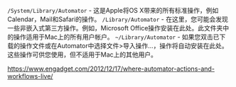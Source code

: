 `/System/Library/Automator` - 这是Apple将OS X带来的所有标准操作，例如Calendar，Mail和Safari的操作。
`/Library/Automator` - 在这里，您可能会发现一些非嵌入式第三方操作。例如，Microsoft Office操作安装在此处。此文件夹中的操作适用于Mac上的所有用户帐户。
`~/Library/Automator` - 如果您双击已下载的操作文件或在Automator中选择文件>导入操作...，操作将自动安装在此处。这些操作可供您使用，但不适用于Mac上的其他用户。


https://www.engadget.com/2012/12/17/where-automator-actions-and-workflows-live/